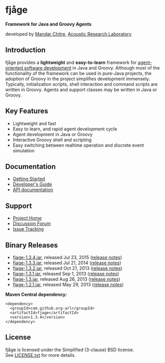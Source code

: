fjåge
=====
**Framework for Java and Groovy Agents**

developed by [Mandar Chitre](http://www.chitre.net), [Acoustic Research Laboratory](http://www.arl.nus.edu.sg)

Introduction
------------

fjåge provides a **lightweight** and **easy-to-learn** framework for [agent-oriented software development](http://en.wikipedia.org/wiki/Agent-oriented_programming) in Java and Groovy. Although most of the functionality of the framework can be used in pure-Java projects, the adoption of Groovy in the project simplifies development immensely. Typically, initialization scripts, shell interaction and command scripts are written in Groovy. Agents and support classes may be written in Java or Groovy.

Key Features
------------

* Lightweight and fast
* Easy to learn, and rapid agent development cycle
* Agent development in Java or Groovy
* Interactive Groovy shell and scripting
* Easy switching between realtime operation and discrete event simulation

Documentation
-------------

* [Getting Started](http://org-arl.github.io/fjage/doc/html/quickstart.html)
* [Developer's Guide](http://org-arl.github.com/fjage/doc/html/)
* [API documentation](http://org-arl.github.com/fjage/javadoc/)

Support
-------

* [Project Home](http://github.com/org-arl/fjage)
* [Discussion Forum](http://groups.google.com/forum/#!forum/fjage-users)
* [Issue Tracking](http://github.com/org-arl/fjage/issues)

Binary Releases
---------------

* [fjage-1.3.4.jar](https://repo1.maven.org/maven2/com/github/org-arl/fjage/1.3.4/fjage-1.3.4.jar), released Jul 23, 2015 ([release notes](https://groups.google.com/forum/#!topic/fjage-users/7d5CZB82QCc))
* [fjage-1.3.3.jar](https://repo1.maven.org/maven2/com/github/org-arl/fjage/1.3.3/fjage-1.3.3.jar), released Jul 21, 2014 ([release notes](https://groups.google.com/forum/#!topic/fjage-users/_9p7w8eES9Q))
* [fjage-1.3.2.jar](https://repo1.maven.org/maven2/com/github/org-arl/fjage/1.3.2/fjage-1.3.2.jar), released Oct 21, 2013 ([release notes](https://groups.google.com/forum/#!topic/fjage-users/RdAidaBDlNQ))
* [fjage-1.3.1.jar](https://repo1.maven.org/maven2/com/github/org-arl/fjage/1.3.1/fjage-1.3.1.jar), released Sep 1, 2013 ([release notes](https://groups.google.com/forum/#!topic/fjage-users/2M_FtV2zzRY))
* [fjage-1.3.jar](https://repo1.maven.org/maven2/com/github/org-arl/fjage/1.3/fjage-1.3.jar), released Aug 26, 2013 ([release notes](https://groups.google.com/forum/#!topic/fjage-users/dibfe8w2Ijk))
* [fjage-1.2.1.jar](https://repo1.maven.org/maven2/com/github/org-arl/fjage/1.2.1/fjage-1.2.1.jar), released May 29, 2013 ([release notes](https://groups.google.com/forum/#!topic/fjage-users/tw5Zf-7hil4))

**Maven Central dependency:**

    <dependency>
      <groupId>com.github.org-arl</groupId>
      <artifactId>fjage</artifactId>
      <version>1.3.4</version>
    </dependency>

License
-------

fjåge is licensed under the Simplified (3-clause) BSD license.  
See [LICENSE.txt](http://github.com/org-arl/fjage/blob/master/LICENSE.txt) for more details.
